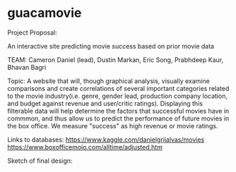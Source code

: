 # guacamovie

Project Proposal:

An interactive site predicting movie success based on prior movie data


TEAM: Cameron Daniel (lead), Dustin Markan, Eric Song, Prabhdeep Kaur, Bhavan Bagri

Topic: A website that will, though graphical analysis, visually examine comparisons and create correlations of several important categories related to the movie industry(i.e. genre, gender lead, production company location, and budget against revenue and user/critic ratings). Displaying this filterable data will help determine the factors that successful movies have in commmon, and thus allow us to predict the performance of future movies in the box office. We measure "success" as high revenue or movie ratings.

Links to databases: https://www.kaggle.com/danielgrijalvas/movies
https://www.boxofficemojo.com/alltime/adjusted.htm

Sketch of final design:
